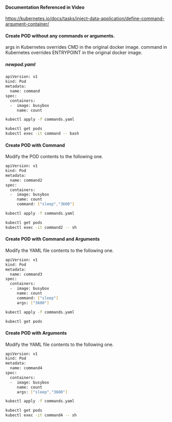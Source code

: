 #### Documentation Referenced in Video

https://kubernetes.io/docs/tasks/inject-data-application/define-command-argument-container/

#### Create POD without any commands or arguments.
args in Kubernetes overrides CMD in the original docker image.
command in Kubernetes overrides ENTRYPOINT in the original docker image.

##### newpod.yaml

```sh
apiVersion: v1
kind: Pod
metadata:
  name: command
spec:
  containers:
  -  image: busybox
     name: count
```
```sh
kubectl apply -f commands.yaml
```
```sh
kubectl get pods
kubectl exec -it command -- bash
```

#### Create POD with Command

Modify the POD contents to the following one.

```sh
apiVersion: v1
kind: Pod
metadata:
  name: command2
spec:
  containers:
  -  image: busybox
     name: count
     command: ["sleep","3600"]
```
```sh
kubectl apply -f commands.yaml
```
```sh
kubectl get pods
kubectl exec -it command2 -- sh
```

#### Create POD with Command and Arguments

Modify the YAML file contents to the following one.

```sh
apiVersion: v1
kind: Pod
metadata:
  name: command3
spec:
  containers:
  -  image: busybox
     name: count
     command: ["sleep"]
     args: ["3600"]
```
```sh
kubectl apply -f commands.yaml
```
```sh
kubectl get pods
```

#### Create POD with Arguments

Modify the YAML file contents to the following one.

```sh
apiVersion: v1
kind: Pod
metadata:
  name: command4
spec:
  containers:
  -  image: busybox
     name: count
     args: ["sleep","3600"]
```
```sh
kubectl apply -f commands.yaml
```
```sh
kubectl get pods
kubectl exec -it command4 -- sh
```
